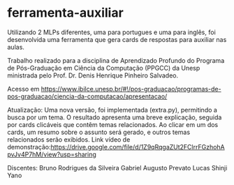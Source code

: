 # ferramenta-auxiliar
Utilizando 2 MLPs diferentes, uma para portugues e uma para inglês, foi desenvolvida uma ferramenta que gera cards de respostas para auxiliar nas aulas.

Trabalho realizado para a disciplina de Aprendizado Profundo do Programa de Pós-Graduação em Ciência da Computação (PPGCC) da Unesp ministrada pelo Prof. Dr. Denis Henrique Pinheiro Salvadeo.

Acesso em https://www.ibilce.unesp.br/#!/pos-graduacao/programas-de-pos-graduacao/ciencia-da-computacao/apresentacao/

Atualização: Uma nova versão, foi implementada (extra.py), permitindo a busca por um tema. O resultado apresenta uma breve explicação, seguida por cards clicáveis que contêm temas relacionados. Ao clicar em um dos cards, um resumo sobre o assunto será gerado, e outros temas relacionados serão exibidos.
Link vídeo de demonstração:https://drive.google.com/file/d/1Z9qRqgaZUt2FClrrFGzhohApvJv4P7hM/view?usp=sharing

Discentes:
Bruno Rodrigues da Silveira
Gabriel Augusto Prevato
Lucas Shinji Yano

